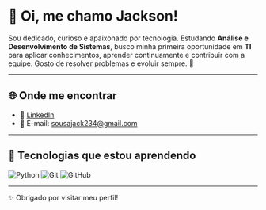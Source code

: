 # 👋 Oi, me chamo Jackson!

Sou dedicado, curioso e apaixonado por tecnologia. Estudando **Análise e Desenvolvimento de Sistemas**, busco minha primeira oportunidade em **TI** para aplicar conhecimentos, aprender continuamente e contribuir com a equipe. Gosto de resolver problemas e evoluir sempre. 🚀

---

## 🌐 Onde me encontrar
- 💼 [LinkedIn](https://www.linkedin.com/in/jackson-sousa-77836b379/)  
- 📧 E-mail: sousajack234@gmail.com  

---

## 🚀 Tecnologias que estou aprendendo
![Python](https://img.shields.io/badge/Python-3776AB?style=for-the-badge&logo=python&logoColor=white)
![Git](https://img.shields.io/badge/Git-F05032?style=for-the-badge&logo=git&logoColor=white)
![GitHub](https://img.shields.io/badge/GitHub-181717?style=for-the-badge&logo=github&logoColor=white)

---


✨ Obrigado por visitar meu perfil!
